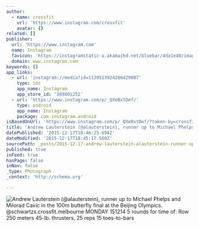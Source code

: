```yaml
---
author:
  - name: crossfit
    url: 'https://www.instagram.com/crossfit'
    avatar: {}
related: []
publisher:
  url: 'https://www.instagram.com'
  name: Instagram
  favicon: 'https://instagramstatic-a.akamaihd.net/bluebar/4da1e40/images/ico/favicon.ico'
  domain: www.instagram.com
keywords: []
app_links:
  - url: 'instagram://media?id=1139513924286429087'
    type: ios
    app_name: Instagram
    app_store_id: '389801252'
  - url: 'https://www.instagram.com/p/_QXeBxtDef/'
    type: android
    app_name: Instagram
    package: com.instagram.android
isBasedOnUrl: 'https://www.instagram.com/p/_QXeBxtDef/?taken-by=crossfit'
title: 'Andrew Lauterstein (@alauterstein), runner up to Michael Phelps and Milorad Cavic in the 100m butterfly final at the Beijing Olympics. @schwartzs.crossfit.melbourne MONDAY 151214 5 rounds for time of: Row 250 meters 45-lb. thrusters, 25 reps 15 toes-to-bars'
datePublished: '2015-12-17T18:46:25.694Z'
dateModified: '2015-12-17T18:45:17.560Z'
sourcePath: _posts/2015-12-17-andrew-lauterstein-alauterstein-runner-up-to-michael-phe.md
published: true
inFeed: true
hasPage: false
inNav: false
_type: Photograph
_context: 'http://schema.org'

---
```

![Andrew Lauterstein &lpar;&commat;alauterstein&rpar;&comma; runner up to Michael Phelps and Milorad Cavic in the 100m butterfly final at the Beijing Olympics&period; &commat;schwartzs&period;crossfit&period;melbourne MONDAY 151214 5 rounds for time of&colon; Row 250 meters 45-lb&period; thrusters&comma; 25 reps 15 toes-to-bars](https://scontent.cdninstagram.com/hphotos-xpf1/t51.2885-15/s640x640/sh0.08/e35/12362230_1096059057072952_1287604954_n.jpg)